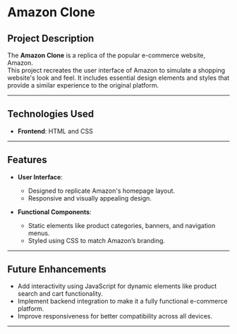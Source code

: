 # **Amazon Clone**

## **Project Description**  
The **Amazon Clone** is a replica of the popular e-commerce website, Amazon.  
This project recreates the user interface of Amazon to simulate a shopping website's look and feel. It includes essential design elements and styles that provide a similar experience to the original platform.

---

## **Technologies Used**  
- **Frontend**: HTML and CSS  

---

## **Features**  
- **User Interface**:  
  - Designed to replicate Amazon's homepage layout.  
  - Responsive and visually appealing design.  

- **Functional Components**:  
  - Static elements like product categories, banners, and navigation menus.  
  - Styled using CSS to match Amazon’s branding.  

---

## **Future Enhancements**  
- Add interactivity using JavaScript for dynamic elements like product search and cart functionality.  
- Implement backend integration to make it a fully functional e-commerce platform.  
- Improve responsiveness for better compatibility across all devices.  

---

